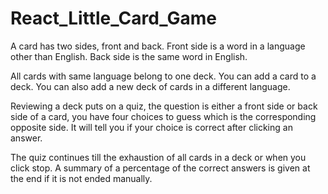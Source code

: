 # React_Little_Card_Game

A card has two sides, front and back. Front side is a word in a language other than English. Back side is the same word in English. 

All cards with same language belong to one deck. You can add a card to a deck. You can also add a new deck of cards in a different language.

Reviewing a deck puts on a quiz, the question is either a front side or back side of a card, you have four choices to guess which is the corresponding opposite side. It will tell you if your choice is correct after clicking an answer.

The quiz continues till the exhaustion of all cards in a deck or when you click stop. A summary of a percentage of the correct answers is given at the end if it is not ended manually.

